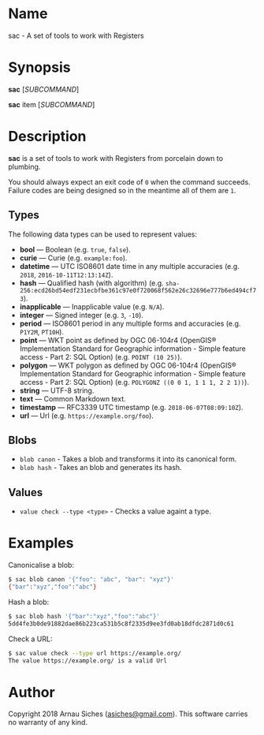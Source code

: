 # Name

sac - A set of tools to work with Registers

# Synopsis

**sac** [*SUBCOMMAND*]

**sac** item [*SUBCOMMAND*]

# Description

**sac** is a set of tools to work with Registers from porcelain down to plumbing.

You should always expect an exit code of `0` when the command succeeds.
Failure codes are being designed so in the meantime all of them are `1`.

## Types

The following data types can be used to represent values:

* **bool** — Boolean (e.g. `true`, `false`).
* **curie** — Curie (e.g. `example:foo`).
* **datetime** — UTC ISO8601 date time in any multiple accuracies (e.g. `2018`, `2016-10-11T12:13:14Z`).
* **hash** — Qualified hash (with algorithm) (e.g. `sha-256:ecd26bd54edf231ecbfbe361c97e0f720068f562e26c32696e777b6ed494cf73`).
* **inapplicable** — Inapplicable value (e.g. `N/A`).
* **integer** — Signed integer (e.g. `3`, `-10`).
* **period** — ISO8601 period in any multiple forms and accuracies (e.g. `P1Y2M`, `PT10H`).
* **point** — WKT point as defined by OGC 06-104r4 (OpenGIS® Implementation Standard for Geographic information - Simple feature access - Part 2: SQL Option) (e.g. `POINT (10 25)`).
* **polygon** — WKT polygon as defined by OGC 06-104r4 (OpenGIS® Implementation Standard for Geographic information - Simple feature access - Part 2: SQL Option) (e.g. `POLYGONZ ((0 0 1, 1 1 1, 2 2 1))`).
* **string** — UTF-8 string.
* **text** — Common Markdown text.
* **timestamp** — RFC3339 UTC timestamp (e.g. `2018-06-07T08:09:10Z`).
* **url** — Url (e.g. `https://example.org/foo`).

## Blobs

* `blob canon` - Takes a blob and transforms it into its canonical form.
* `blob hash` - Takes an blob and generates its hash.

## Values

* `value check --type <type>` - Checks a value againt a type.

# Examples

Canonicalise a blob:

```sh
$ sac blob canon '{"foo": "abc", "bar": "xyz"}'
{"bar":"xyz","foo":"abc"}
```

Hash a blob:

```sh
$ sac blob hash '{"bar":"xyz","foo":"abc"}'
5dd4fe3b0de91882dae86b223ca531b5c8f2335d9ee3fd0ab18dfdc2871d0c61
```

Check a URL:

```sh
$ sac value check --type url https://example.org/
The value https://example.org/ is a valid Url
```

# Author

Copyright 2018 Arnau Siches (asiches@gmail.com). This software carries no
warranty of any kind.
